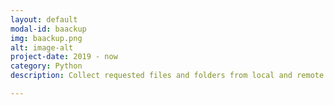 ```yaml
---
layout: default
modal-id: baackup
img: baackup.png
alt: image-alt
project-date: 2019 - now
category: Python
description: Collect requested files and folders from local and remote systems. <img src="img/portfolio/baackup_screenshot.png" width='100%'>

---
```

